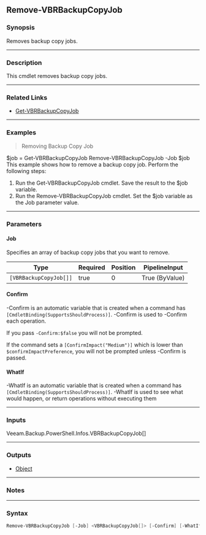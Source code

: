 Remove-VBRBackupCopyJob
-----------------------

### Synopsis
Removes backup copy jobs.

---

### Description

This cmdlet removes backup copy jobs.

---

### Related Links
* [Get-VBRBackupCopyJob](Get-VBRBackupCopyJob)

---

### Examples
> Removing Backup Copy Job

$job = Get-VBRBackupCopyJob
Remove-VBRBackupCopyJob -Job $job
This example shows how to remove a backup copy job.
Perform the following steps:
1. Run the Get-VBRBackupCopyJob cmdlet. Save the result to the $job variable.
2. Run the Remove-VBRBackupCopyJob cmdlet. Set the $job variable as the Job parameter value.

---

### Parameters
#### **Job**
Specifies an array of backup copy jobs that you want to remove.

|Type                  |Required|Position|PipelineInput |
|----------------------|--------|--------|--------------|
|`[VBRBackupCopyJob[]]`|true    |0       |True (ByValue)|

#### **Confirm**
-Confirm is an automatic variable that is created when a command has ```[CmdletBinding(SupportsShouldProcess)]```.
-Confirm is used to -Confirm each operation.

If you pass ```-Confirm:$false``` you will not be prompted.

If the command sets a ```[ConfirmImpact("Medium")]``` which is lower than ```$confirmImpactPreference```, you will not be prompted unless -Confirm is passed.

#### **WhatIf**
-WhatIf is an automatic variable that is created when a command has ```[CmdletBinding(SupportsShouldProcess)]```.
-WhatIf is used to see what would happen, or return operations without executing them

---

### Inputs
Veeam.Backup.PowerShell.Infos.VBRBackupCopyJob[]

---

### Outputs
* [Object](https://learn.microsoft.com/en-us/dotnet/api/System.Object)

---

### Notes

---

### Syntax
```PowerShell
Remove-VBRBackupCopyJob [-Job] <VBRBackupCopyJob[]> [-Confirm] [-WhatIf] [<CommonParameters>]
```

